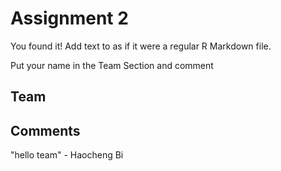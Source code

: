 # Assignment 2

You found it!  Add text to as if it were a regular R Markdown file.

Put your name in the Team Section and comment

## Team


## Comments
"hello team" - Haocheng Bi
